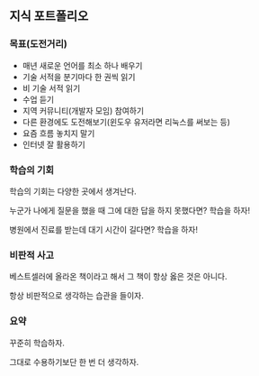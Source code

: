 ## 지식 포트폴리오

### 목표(도전거리)
- 매년 새로운 언어를 최소 하나 배우기
- 기술 서적을 분기마다 한 권씩 읽기
- 비 기술 서적 읽기
- 수업 듣기
- 지역 커뮤니티(개발자 모임) 참여하기
- 다른 환경에도 도전해보기(윈도우 유저라면 리눅스를 써보는 등)
- 요즘 흐름 놓치지 말기
- 인터넷 잘 활용하기

### 학습의 기회

학습의 기회는 다양한 곳에서 생겨난다.

누군가 나에게 질문을 했을 때 그에 대한 답을 하지 못했다면? 학습을 하자!

병원에서 진료를 받는데 대기 시간이 길다면? 학습을 하자!

### 비판적 사고

베스트셀러에 올라온 책이라고 해서 그 책이 항상 옳은 것은 아니다.

항상 비판적으로 생각하는 습관을 들이자.

### 요약

꾸준히 학습하자.

그대로 수용하기보단 한 번 더 생각하자.